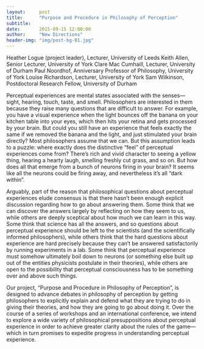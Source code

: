 ```yaml
---
layout:     post
title:      "Purpose and Procedure in Philosophy of Perception"
subtitle:   
date:       2015-09-15 12:00:00
author:     "New Directions"
header-img: "img/post-bg-01.jpg"
---
```


Heather Logue (project leader), Lecturer, University of Leeds
Keith Allen, Senior Lecturer, University of York
Clare Mac Cumhaill, Lecturer, University of Durham
Paul Noordhof, Anniversary Professor of Philosophy, University of York
Louise Richardson, Lecturer, University of York
Sam Wilkinson, Postdoctoral Research Fellow, University of Durham

Perceptual experiences are mental states associated with the senses—sight, hearing, touch, taste, and smell. Philosophers are interested in them because they raise many questions that are difficult to answer. For example, you have a visual experience when the light bounces off the banana on your kitchen table into your eyes, which then hits your retina and gets processed by your brain. But could you still have an experience that feels exactly the same if we removed the banana and the light, and just stimulated your brain directly? Most philosophers assume that we can. But this assumption leads to a puzzle: where exactly does the distinctive “feel” of perceptual experiences come from? There’s rich and vivid character to seeing a yellow thing, hearing a hearty laugh, smelling freshly cut grass, and so on. But how does all that emerge from a bunch of neurons firing in your brain? It seems like all the neurons could be firing away, and nevertheless it’s all “dark within”.

Arguably, part of the reason that philosophical questions about perceptual experiences elude consensus is that there hasn’t been enough explicit discussion regarding how to go about answering them. Some think that we can discover the answers largely by reflecting on how they seem to us, while others are deeply sceptical about how much we can learn in this way. Some think that science has all the answers, and so questions about perceptual experience should be left to the scientists (and the scientifically informed philosophers), while others think that the hard questions about experience are hard precisely because they can’t be answered satisfactorily by running experiments in a lab. Some think that perceptual experience must somehow ultimately boil down to neurons (or something else built up out of the entities physicists postulate in their theories), while others are open to the possibility that perceptual consciousness has to be something over and above such things.

Our project, “Purpose and Procedure in Philosophy of Perception”, is designed to advance debates in philosophy of perception by getting philosophers to explicitly explain and defend what they are trying to do in giving their theories, and how they are going to go about doing it. Over the course of a series of workshops and an international conference, we intend to explore a wide variety of philosophical presuppositions about perceptual experience in order to achieve greater clarity about the rules of the game—which in turn promises to expedite progress in understanding perceptual experience.
